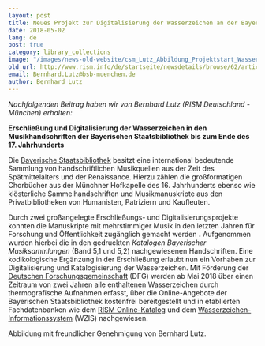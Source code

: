 ```yaml
---
layout: post
title: Neues Projekt zur Digitalisierung der Wasserzeichen an der Bayerischen Staatsbibliothek
date: 2018-05-02
lang: de
post: true
category: library_collections
image: "/images/news-old-website/csm_Lutz_Abbildung_Projektstart_Wasserzeichen_M_02_95acceb577.jpg"
old_url: http://www.rism.info/de/startseite/newsdetails/browse/62/article/64/new-watermark-digitization-project-at-the-bavarian-state-library.html
email: Bernhard.Lutz@bsb-muenchen.de
author: Bernhard Lutz
---
```


_Nachfolgenden Beitrag haben wir von Bernhard Lutz (RISM Deutschland - München) erhalten:_

**Erschließung und Digitalisierung der Wasserzeichen in den Musikhandschriften der Bayerischen Staatsbibliothek bis zum Ende des 17. Jahrhunderts**

Die [Bayerische Staatsbibliothek](https://www.bsb-muenchen.de/) besitzt eine international bedeutende Sammlung von handschriftlichen Musikquellen aus der Zeit des Spätmittelalters und der Renaissance. Hierzu zählen die großformatigen Chorbücher aus der Münchner Hofkapelle des 16. Jahrhunderts ebenso wie klösterliche Sammelhandschriften und Musikmanuskripte aus den Privatbibliotheken von Humanisten, Patriziern und Kaufleuten.

Durch zwei großangelegte Erschließungs- und Digitalisierungsprojekte konnten die Manuskripte mit mehrstimmiger Musik in den letzten Jahren für Forschung und Öffentlichkeit zugänglich gemacht werden **.** Aufgenommen wurden hierbei die in den gedruckten _Katalogen Bayerischer Musiksammlungen_ (Band 5,1 und 5,2) nachgewiesenen Handschriften. Eine kodikologische Ergänzung in der Erschließung erlaubt nun ein Vorhaben zur Digitalisierung und Katalogisierung der Wasserzeichen. Mit Förderung der [Deutschen Forschungsgemeinschaft](http://www.dfg.de/) (DFG) werden ab Mai 2018 über einen Zeitraum von zwei Jahren alle enthaltenen Wasserzeichen durch thermografische Aufnahmen erfasst, über die Online-Angebote der Bayerischen Staatsbibliothek kostenfrei bereitgestellt und in etablierten Fachdatenbanken wie dem [RISM Online-Katalog](https://opac.rism.info/metaopac/start.do?View=rism) und dem [Wasserzeichen-Informationssystem](https://www.wasserzeichen-online.de/wzis/index.php) (WZIS) nachgewiesen.


Abbildung mit freundlicher Genehmigung von Bernhard Lutz.


